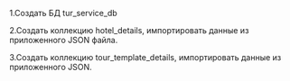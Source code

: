 1.Создать БД tur_service_db

2.Создать коллекцию hotel_details, импортировать данные из приложенного JSON файла.

3.Создать коллекцию tour_template_details, импортировать данные из приложенного JSON.
